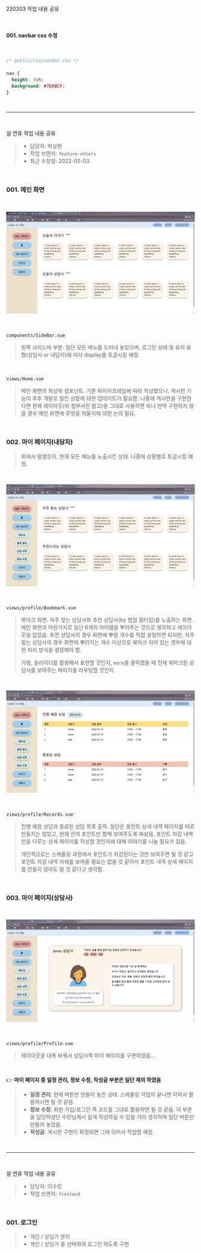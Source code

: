 220203 작업 내용 공유



<br>

#### 001. navbar css 수정

<br>

```css
/* public/css/navbar.css */

nav {
  height: 9vh;
  background: #7DABCF;
}
```









<br>

---



<br>

설 연휴 작업 내용 공유

> * 담당자: 박상현
> * 작업 브랜치: `feature-others`
> * 최근 수정일: 2022-02-03



<br>

### 001. 메인 화면

<br>

![image-20220202184742959](README.assets/image-20220202184742959.png)

<br>

`components/SideBar.vue`

> 왼쪽 사이드바 부분. 일단 모든 메뉴를 드러내 놓았으며, 로그인 상태 및 유저 유형(상담사 or 내담자)에 따라 display를 토글시킬 예정.

<br>

`views/Home.vue`

> 메인 화면의 최상위 컴포넌트. 기존 와이어프레임에 따라 작성했으나, 게시판 기능이 추후 개발로 밀린 상황에 대한 업데이트가 필요함. 나중에 게시판을 구현한다면 현재 레이아웃(위 첨부사진 참고)을 그대로 사용하면 되나 만약 구현하지 않을 경우 메인 화면에 무엇을 띄울지에 대한 논의 필요.





<br>

### 002. 마이 페이지(내담자)

> 위에서 말했듯이, 현재 모든 메뉴를 노출시킨 상태. 나중에 상황별로 토글시킬 예정.

<br>

![image-20220202184923127](README.assets/image-20220202184923127.png)

<br>

`views/profile/Bookmark.vue`

> 북마크 화면. 자주 찾는 상담사와 추천 상담사(by 협업 필터링)를 노출하는 화면. 메인 화면과 마찬가지로 일단 6개의 아이템을 뿌려주는 것으로 생각하고 레이아웃을 잡았음. 추천 상담사의 경우 화면에 뿌릴 개수를 직접 설정하면 되지만, 자주 찾는 상담사의 경우 화면에 뿌려지는 개수 이상으로 북마크 되어 있는 경우에 대한 처리 방식을 결정해야 함.
>
> 가령, 슬라이더를 활용해서 표현할 것인지, `more`을 클릭했을 때 전체 북마크된 상담사를 보여주는 페이지를 라우팅할 것인지.

<br>

![image-20220202185123987](README.assets/image-20220202185123987.png)

<br>

`views/profile/Records.vue`

> 진행 예정 상담과 종료된 상담 목록 출력. 일단은 포인트 상세 내역 페이지를 따로 만들지는 않았고, 현재 잔여 포인트만 함께 보여주도록 짜놨음. 포인트 차감 내역만을 다루는 상세 페이지를 작성할 것인지에 대해 이야기를 나눌 필요가 있음.
>
> 개인적으로는 스케줄링 과정에서 포인트가 차감된다는 것만 보여주면 될 것 같고 포인트 차감 내역 자체를 보여줄 필요는 없을 것 같아서 포인트 내역 상세 페이지를 만들지 않아도 될 것 같다고 생각함.





<br>

### 003. 마이 페이지(상담사)

<br>

![image-20220202185530769](README.assets/image-20220202185530769.png)

<br>

`views/profile/Profile.vue`

> 레이아웃을 대폭 바꿔서 상담사쪽 마이 페이지를 구현하였음...



<br>

👉 **마이 페이지 중 일정 관리, 정보 수정, 작성글 부분은 일단 제외 하였음**

> * **일정 관리**: 현재 버튼만 만들어 놓은 상태. 스케줄링 작업이 끝나면 이어서 활용하시면 될 것 같음.
> * **정보 수정**: 회원 가입/로그인 쪽 코드를 그대로 활용하면 될 것 같음. 이 부분을 담당하셨던 수민님께서 쉽게 작성하실 수 있을 거라 생각하여 일단 버튼만 만들어 놓았음.
> * **작성글**: 게시판 구현이 확정되면 그때 이어서 작업할 예정.



<br>

---



<br>

설 연휴 작업 내용 공유

> * 담당자: 이수민
> * 작업 브랜치: `frontend`



<br>

### 001. 로그인

> * 개인 / 상담가 분리
> * 개인 / 상담가 중 선택하여 로그인 하도록 구현
